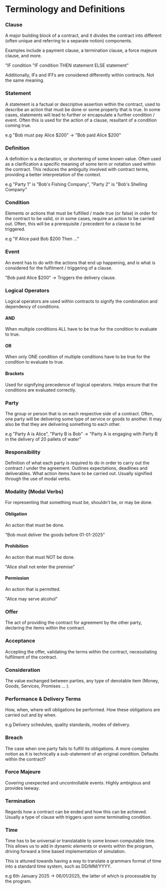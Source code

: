 # Terminology and Definitions

### Clause
A major building block of a contract, and it divides the contract into different (often unique and referring to a separate notion) components.

Examples include a payment clause, a termination clause, a force majeure clause, and more.

"IF condition
"IF condition THEN statement ELSE statement"

Additionally, IFs and IFFs are considered differently within contracts. Not the same meaning.

### Statement
A statement is a factual or descriptive assertion within the contract, used to describe an action that must be done or some property that is true. In some cases, statements will lead to further or encapsulate a further condition / event. Often this is used for the action of a clause, resultant of a condition coming true.

e.g "Bob must pay Alice $200" -> "Bob paid Alice $200"

### Definition
A definition is a declaration, or shortening of some known value. Often used as a clarification a specific meaning of some term or notation used within the contract. This reduces the ambiguity involved with contract terms, providing a better interpretation of the context.

e.g "Party 1" is "Bob's Fishing Company", "Party 2" is "Bob's Shelling Company"

### Condition
Elements or actions that must be fulfilled / made true (or false) in order for the contract to be valid, or in some cases, require an action to be carried out. Often, this will be a prerequisite / precedent for a clause to be triggered. 

e.g "If Alice paid Bob $200 Then ..."

### Event
An event has to do with the actions that end up happening, and is what is considered for the fulfilment / triggering of a clause.

"Bob paid Alice $200" -> Triggers the delivery clause.

### Logical Operators
Logical operators are used within contracts to signify the combination and dependency of conditions.

#### AND
When multiple conditions ALL have to be true for the condition to evaluate to true.

#### OR
When only ONE condition of multiple conditions have to be true for the condition to evaluate to true.

#### Brackets
Used for signifying precedence of logical operators. Helps ensure that the conditions are evaluated correctly.

### Party
The group or person that is on each respective side of a contract. Often, one party will be delivering some type of service or goods to another. It may also be that they are delivering something to each other.

e.g "Party A is Alice", "Party B is Bob" -> "Party A is engaging with Party B in the delivery of 20 pallets of water"

### Responsibility
Definition of what each party is required to do in order to carry out the contract / under the agreement. Outlines expectations, deadlines and deliverables. What action items have to be carried out. Usually signified through the use of modal verbs.

### Modality (Modal Verbs)
For representing that something must be, shouldn't be, or may be done.

#### Obligation
An action that must be done.

"Bob must deliver the goods before 01-01-2025"

#### Prohibition
An action that must NOT be done.

"Alice shall not enter the premise"

#### Permission
An action that is permitted. 

"Alice may serve alcohol"

### Offer
The act of providing the contract for agreement by the other party, declaring the items within the contract.

### Acceptance
Accepting the offer, validating the terms within the contract, necessitating fulfilment of the contract.

### Consideration
The value exchanged between parties, any type of denotable item (Money, Goods, Services, Promises ... ).

### Performance & Delivery Terms
How, when, where will obligations be performed. How these obligations are carried out and by when. 

e.g Delivery schedules, quality standards, modes of delivery.

### Breach
The case when one party fails to fulfill its obligations. A more complex notion as it is technically a sub-statement of an original condition. Defaults within the contract?

### Force Majeure
Covering unexpected and uncontrollable events. Highly ambigious and provides leeway.

### Termination
Regards how a contract can be ended and how this can be achieved. Usually a type of clause with triggers upon some terminating condition.

### Time
Time has to be universal or translatable to some known computable time. This allows us to add in dynamic elements or events within the program, driving forward a time based implementation of simulation.

This is attuned towards having a way to translate a grammars format of time into a standard time system, such as DD/MM/YYYY.

e.g 6th January 2025 -> 06/01/2025, the latter of which is processable by the program.
